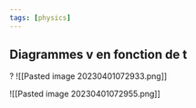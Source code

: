 ```yaml
---
tags: [physics] 
---
```


## Diagrammes v en fonction de t
?
![[Pasted image 20230401072933.png]]

![[Pasted image 20230401072955.png]]